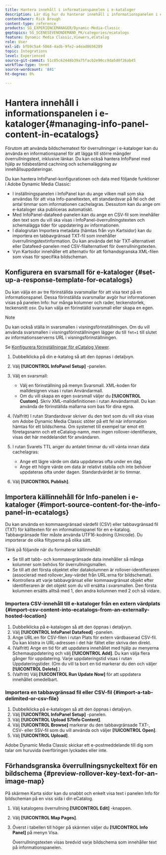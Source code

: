 ```yaml
---
title: Hantera innehåll i informationspanelen i e-kataloger
description: Lär dig hur du hanterar innehåll i informationspanelen i e-kataloger i Adobe Dynamic Media Classic.
contentOwner: Rick Brough
content-type: reference
products: SG_EXPERIENCEMANAGER/Dynamic-Media-Classic
geptopics: SG_SCENESEVENONDEMAND_PK/categories/ecatalogs
feature: Dynamic Media Classic,Viewers,eCatalog
role: User
exl-id: bfb9c5a4-5068-4adb-9fe2-a4ead8656289
topic: Integrations
level: Experienced
source-git-commit: 51c05c62448b39a75facb2e90cc9da5d0f26ab45
workflow-type: tm+mt
source-wordcount: '841'
ht-degree: 0%

---
```


# Hantera innehåll i informationspanelen i e-kataloger{#managing-info-panel-content-in-ecatalogs}

Förutom att använda bildschematext för överrullningar i e-kataloger kan du använda en informationspanel för att lägga till större mängder överrullningstext, inklusive länkar. Du kan också hantera InfoPanel med hjälp av tidsbestämd cachning och schemaläggning av innehållsuppdateringar.

Du kan hantera InfoPanel-konfigurationen och data med följande funktioner i Adobe Dynamic Media Classic:

* I inställningspanelen i InfoPanel kan du ange vilken mall som ska användas för att visa Info-paneltexten, ett standardsvar på fel och det antal timmar som informationen cachelagras. Dessutom kan du ange om e-kataloger ska publiceras automatiskt.
* Med InfoPanel-datafeed-panelen kan du ange en CSV-fil som innehåller den text som du vill ska visas i InfoPanel-överrullningstexten och schemalägga tider för uppdatering av informationen.
* I dialogrutan Importera metadata (hämtas från vyn Kartsidor) kan du importera en tabbavgränsad TXT-fil som innehåller överrullningstextinformation. Du kan använda det här TXT-alternativet eller Datafeed-panelen med CSV-filalternativet för överrullningstexten.
* Vyn Kartsidor innehåller ett alternativ för att förhandsgranska XML-filen som visas för specifika bildscheman.

## Konfigurera en svarsmall för e-kataloger {#set-up-a-response-template-for-ecatalogs}

Du kan välja en av tre förinställda svarsmallar för att visa text på en informationspanel. Dessa förinställda svarsmallar avgör hur informationen visas på panelen Info: hur många kolumner och rader, teckenstorlek, teckensnitt osv. Du kan välja en förinställd svarsmall eller skapa en egen.

>[!NOTE]
>
>Du kan också ställa in svarsmallen i visningsförinställningen. Om du vill använda svarsmallen i visningsförinställningen lägger du till `fmt=1` till slutet av informationsserverns URL i visningsförinställningen.
>
>Se [Konfigurera förinställningar för eCatalog Viewer](setting-ecatalog-viewer-presets.md#setting_up_ecatalog_viewer_presets).

1. Dubbelklicka på din e-katalog så att den öppnas i detaljvyn.
1. Välj **[!UICONTROL InfoPanel Setup]** -panelen.
1. Välj en svarsmall:

   * Välj en förinställning på menyn Svarsmall. XML-koden för malldesignen visas i rutan Användarmall.
   * Om du vill skapa en egen svarsmall väljer du **[!UICONTROL Custom]**. Skriv XML-malldefinitionen i rutan Användarmall. Du kan använda de förinställda mallarna som bas för dina egna.

1. (Valfritt) I rutan Standardsvar skriver du den text som du vill ska visas om Adobe Dynamic Media Classic stöter på ett fel när information hämtas för ett bildschema. Om systemet till exempel tar emot ett företagsnamn och ett eCatalog-namn, men ingen rollover-identifierare, visas det här meddelandet för användaren.
1. I rutan Svarets TTL anger du antalet timmar du vill vänta innan data cachelagras:

   * Ange ett lägre värde om data uppdateras ofta under en dag.
   * Ange ett högre värde om data är relativt stabila och inte behöver uppdateras ofta under dagen. Standardvärdet är tio timmar.

1. Välj **[!UICONTROL Publish]**.

## Importera källinnehåll för Info-panelen i e-kataloger {#import-source-content-for-the-info-panel-in-ecatalogs}

Du kan använda en kommaavgränsad värdefil (CSV) eller tabbavgränsad fil (TXT) för källtexten för en informationspanel för en e-katalog. Tabbavgränsade filer måste använda UTF16-kodning (Unicode). Du importerar de olika filtyperna på olika sätt.

Tänk på följande när du formaterar källinnehåll:

* Se till att tabb- och kommaavgränsade data innehåller så många kolumner som behövs för överrullningsmallen.
* Se till att det första objektet eller datakolumnen är rollover-identifieraren (associerad med rollover_key-värdet från URL:erna för bildschemat).
* Kontrollera att varje tabbavgränsat eller kommaavgränsat objekt efter identifieraren är det objekt som du vill ersätta i svarsmallen. Den första kolumnen ersätts alltså med $1$, den andra kolumnen med $2$ och så vidare.

### Importera CSV-innehåll till e-kataloger från en extern värdplats {#import-csv-content-into-ecatalogs-from-an-externally-hosted-location}

1. Dubbelklicka på e-katalogen så att den öppnas i detaljvyn.
1. Välj **[!UICONTROL InfoPanel Datafeed]** -panelen.
1. Ange URL:en för CSV-filen i rutan Plats för extern värdbaserad CSV-fil. Du kan klistra in URL-adressen i det här fältet eller skriva den direkt.
1. (Valfritt) Ange en tid för att uppdatera innehållet med hjälp av menyerna Schemauppdatering och välj **[!UICONTROL Add]**. Du kan välja flera gånger för uppdatering. Varje uppdateringstid visas i rutan Uppdateringstider. (Om du vill ta bort en tid markerar du den och väljer **[!UICONTROL Delete]**.)
1. (Valfritt) Välj **[!UICONTROL Run Update Now]** för att uppdatera innehållet omedelbart.

### Importera en tabbavgränsad fil eller CSV-fil {#import-a-tab-delimited-or-csv-file}

<!-- 

Comment Type: remark
Last Modified By: unknown unknown 
Last Modified Date: 

<p>SR changed this section 10/23/2012</p>

 -->

1. Dubbelklicka på e-katalogen så att den öppnas i detaljvyn.
1. Välj **[!UICONTROL InfoPanel Setup]** -panelen.
1. Välj **[!UICONTROL Upload S7Info Content]**.
1. Välj **[!UICONTROL Browse]** markerar du den tabbavgränsade TXT-, CSV- eller SSV-fil som du vill använda och väljer **[!UICONTROL Open]**.
1. Välj **[!UICONTROL Upload]**.

Adobe Dynamic Media Classic skickar ett e-postmeddelande till dig som talar om huruvida överföringen lyckades eller inte.

## Förhandsgranska överrullningsnyckeltext för en bildschema {#preview-rollover-key-text-for-an-image-map}

På skärmen Karta sidor kan du snabbt och enkelt visa text i panelen Info för bildscheman på en viss sida i din eCatalog.

1. Välj katalogens överrullning **[!UICONTROL Edit]** -knappen.
1. Välj **[!UICONTROL Map Pages]**.
1. Överst i tabellen till höger på skärmen väljer du **[!UICONTROL Info Panel]** på menyn Visa.

   Överrullningstexten visas bredvid varje bildschema som innehåller text på informationspanelen.
